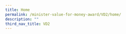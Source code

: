 ```yaml
---
title: Home
permalink: /minister-value-for-money-award/VD2/home/
description: ""
third_nav_title: VD2
---
```

